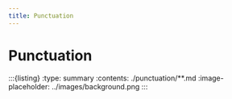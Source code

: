 ```yaml
---
title: Punctuation
---
```


# Punctuation

:::{listing}
:type: summary 
:contents: ./punctuation/**.md
:image-placeholder: ../images/background.png
:::

